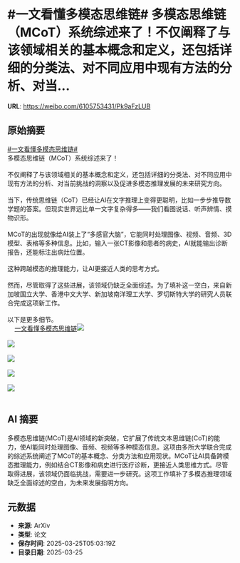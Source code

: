 # #一文看懂多模态思维链# 多模态思维链（MCoT）系统综述来了！不仅阐释了与该领域相关的基本概念和定义，还包括详细的分类法、对不同应用中现有方法的分析、对当...

**URL**: https://weibo.com/6105753431/Pk9aFzLUB

## 原始摘要

<a href="https://m.weibo.cn/search?containerid=231522type%3D1%26t%3D10%26q%3D%23%E4%B8%80%E6%96%87%E7%9C%8B%E6%87%82%E5%A4%9A%E6%A8%A1%E6%80%81%E6%80%9D%E7%BB%B4%E9%93%BE%23&amp;extparam=%23%E4%B8%80%E6%96%87%E7%9C%8B%E6%87%82%E5%A4%9A%E6%A8%A1%E6%80%81%E6%80%9D%E7%BB%B4%E9%93%BE%23" data-hide=""><span class="surl-text">#一文看懂多模态思维链#</span></a> <br>多模态思维链（MCoT）系统综述来了！<br><br>不仅阐释了与该领域相关的基本概念和定义，还包括详细的分类法、对不同应用中现有方法的分析、对当前挑战的洞察以及促进多模态推理发展的未来研究方向。<br><br>当下，传统思维链（CoT）已经让AI在文字推理上变得更聪明，比如一步步推导数学题的答案。但现实世界远比单一文字复杂得多——我们看图说话、听声辨情、摸物识形。<br><br>MCoT的出现就像给AI装上了“多感官大脑”，它能同时处理图像、视频、音频、3D模型、表格等多种信息。比如，输入一张CT影像和患者的病史，AI就能输出诊断报告，还能标注出病灶位置。<br><br>这种跨越模态的推理能力，让AI更接近人类的思考方式。<br><br>然而，尽管取得了这些进展，该领域仍缺乏全面综述。为了填补这一空白，来自新加坡国立大学、香港中文大学、新加坡南洋理工大学、罗切斯特大学的研究人员联合完成这项新工作。<br><br>以下是更多细节。<br><a href="https://weibo.cn/sinaurl?u=https%3A%2F%2Fmp.weixin.qq.com%2Fs%2F79_m3S2aAi5bcnIUeUlcYw" data-hide=""><span class="url-icon"><img style="width: 1rem;height: 1rem" src="https://h5.sinaimg.cn/upload/2015/09/25/3/timeline_card_small_web_default.png" referrerpolicy="no-referrer"></span><span class="surl-text">一文看懂多模态思维链</span></a><img style="" src="https://tvax1.sinaimg.cn/large/006Fd7o3ly1hzsytlqy2ij30u014ox08.jpg" referrerpolicy="no-referrer"><br><br><img style="" src="https://tvax3.sinaimg.cn/large/006Fd7o3ly1hzsytoz96lj30u00mutgk.jpg" referrerpolicy="no-referrer"><br><br><img style="" src="https://tvax1.sinaimg.cn/large/006Fd7o3ly1hzsytscvk2j30sf0pbwry.jpg" referrerpolicy="no-referrer"><br><br><img style="" src="https://tvax1.sinaimg.cn/large/006Fd7o3ly1hzsytvtksbj30u00ikavj.jpg" referrerpolicy="no-referrer"><br><br><img style="" src="https://tvax3.sinaimg.cn/large/006Fd7o3ly1hzsytz0wu6j30mz08xq65.jpg" referrerpolicy="no-referrer"><br><br>

## AI 摘要

多模态思维链(MCoT)是AI领域的新突破，它扩展了传统文本思维链(CoT)的能力，使AI能同时处理图像、音频、视频等多种模态信息。这项由多所大学联合完成的综述系统阐述了MCoT的基本概念、分类方法和应用现状。MCoT让AI具备跨模态推理能力，例如结合CT影像和病史进行医疗诊断，更接近人类思维方式。尽管取得进展，该领域仍面临挑战，需要进一步研究。这项工作填补了多模态推理领域缺乏全面综述的空白，为未来发展指明方向。

## 元数据

- **来源**: ArXiv
- **类型**: 论文
- **保存时间**: 2025-03-25T05:03:19Z
- **目录日期**: 2025-03-25
